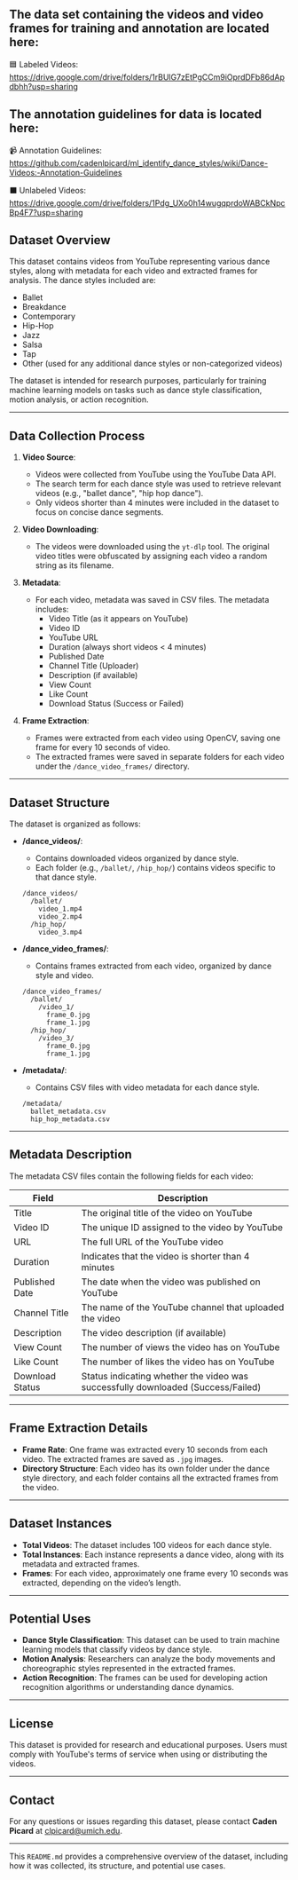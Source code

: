 
## The data set containing the videos and video frames for training and annotation are located here: 

🟦 Labeled Videos: https://drive.google.com/drive/folders/1rBUlG7zEtPgCCm9iOprdDFb86dApdbhh?usp=sharing

## The annotation guidelines for data is located here: 

📹 Annotation Guidelines: https://github.com/cadenlpicard/ml_identify_dance_styles/wiki/Dance-Videos:-Annotation-Guidelines

⬛ Unlabeled Videos: https://drive.google.com/drive/folders/1Pdg_UXo0h14wugqprdoWABCkNpcBp4F7?usp=sharing

## Dataset Overview

This dataset contains videos from YouTube representing various dance styles, along with metadata for each video and extracted frames for analysis. The dance styles included are:
- Ballet
- Breakdance
- Contemporary
- Hip-Hop
- Jazz
- Salsa
- Tap
- Other (used for any additional dance styles or non-categorized videos)

The dataset is intended for research purposes, particularly for training machine learning models on tasks such as dance style classification, motion analysis, or action recognition.

---

## Data Collection Process

1. **Video Source**: 
   - Videos were collected from YouTube using the YouTube Data API.
   - The search term for each dance style was used to retrieve relevant videos (e.g., "ballet dance", "hip hop dance").
   - Only videos shorter than 4 minutes were included in the dataset to focus on concise dance segments.

2. **Video Downloading**: 
   - The videos were downloaded using the `yt-dlp` tool. The original video titles were obfuscated by assigning each video a random string as its filename.

3. **Metadata**: 
   - For each video, metadata was saved in CSV files. The metadata includes:
     - Video Title (as it appears on YouTube)
     - Video ID
     - YouTube URL
     - Duration (always short videos < 4 minutes)
     - Published Date
     - Channel Title (Uploader)
     - Description (if available)
     - View Count
     - Like Count
     - Download Status (Success or Failed)

4. **Frame Extraction**: 
   - Frames were extracted from each video using OpenCV, saving one frame for every 10 seconds of video.
   - The extracted frames were saved in separate folders for each video under the `/dance_video_frames/` directory.

---

## Dataset Structure

The dataset is organized as follows:

- **/dance_videos/**: 
  - Contains downloaded videos organized by dance style. 
  - Each folder (e.g., `/ballet/`, `/hip_hop/`) contains videos specific to that dance style.
  
  ```
  /dance_videos/
    /ballet/
      video_1.mp4
      video_2.mp4
    /hip_hop/
      video_3.mp4
  ```

- **/dance_video_frames/**: 
  - Contains frames extracted from each video, organized by dance style and video.
  
  ```
  /dance_video_frames/
    /ballet/
      /video_1/
        frame_0.jpg
        frame_1.jpg
    /hip_hop/
      /video_3/
        frame_0.jpg
        frame_1.jpg
  ```

- **/metadata/**: 
  - Contains CSV files with video metadata for each dance style.

  ```
  /metadata/
    ballet_metadata.csv
    hip_hop_metadata.csv
  ```

---

## Metadata Description

The metadata CSV files contain the following fields for each video:

| Field           | Description                                                                 |
|-----------------|-----------------------------------------------------------------------------|
| Title           | The original title of the video on YouTube                                  |
| Video ID        | The unique ID assigned to the video by YouTube                              |
| URL             | The full URL of the YouTube video                                           |
| Duration        | Indicates that the video is shorter than 4 minutes                          |
| Published Date  | The date when the video was published on YouTube                            |
| Channel Title   | The name of the YouTube channel that uploaded the video                     |
| Description     | The video description (if available)                                        |
| View Count      | The number of views the video has on YouTube                                |
| Like Count      | The number of likes the video has on YouTube                                |
| Download Status | Status indicating whether the video was successfully downloaded (Success/Failed) |

---

## Frame Extraction Details

- **Frame Rate**: One frame was extracted every 10 seconds from each video. The extracted frames are saved as `.jpg` images.
- **Directory Structure**: Each video has its own folder under the dance style directory, and each folder contains all the extracted frames from the video.

---

## Dataset Instances

- **Total Videos**: The dataset includes 100 videos for each dance style.
- **Total Instances**: Each instance represents a dance video, along with its metadata and extracted frames.
- **Frames**: For each video, approximately one frame every 10 seconds was extracted, depending on the video’s length.

---

## Potential Uses

- **Dance Style Classification**: This dataset can be used to train machine learning models that classify videos by dance style.
- **Motion Analysis**: Researchers can analyze the body movements and choreographic styles represented in the extracted frames.
- **Action Recognition**: The frames can be used for developing action recognition algorithms or understanding dance dynamics.

---

## License

This dataset is provided for research and educational purposes. Users must comply with YouTube's terms of service when using or distributing the videos.

---

## Contact

For any questions or issues regarding this dataset, please contact **Caden Picard** at [clpicard@umich.edu](mailto:clpicard@umich.edu).

---

This `README.md` provides a comprehensive overview of the dataset, including how it was collected, its structure, and potential use cases.

